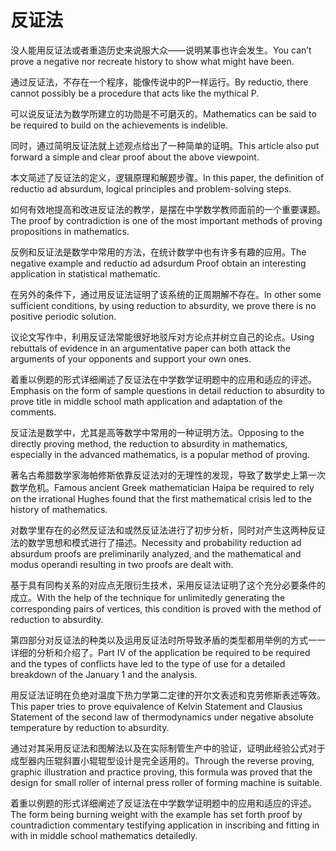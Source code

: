 # 反证法

<p><span class="chinese">没人能用反证法或者重造历史来说服大众——说明某事也许会发生。</span><span class="english">You can’t prove a negative nor recreate history to show what might have been.</span></p>

<p><span class="chinese">通过反证法，不存在一个程序，能像传说中的P一样运行。</span><span class="english">By reductio, there cannot possibly be a procedure that acts like the mythical P.</span></p>

<p><span class="chinese">可以说反证法为数学所建立的功勋是不可磨灭的。</span><span class="english">Mathematics can be said to be required to build on the achievements is indelible.</span></p>

<p><span class="chinese">同时，通过简明反证法就上述观点给出了一种简单的证明。</span><span class="english">This article also put forward a simple and clear proof about the above viewpoint.</span></p>

<p><span class="chinese">本文简述了反证法的定义，逻辑原理和解题步骤。</span><span class="english">In this paper, the definition of reductio ad absurdum, logical principles and problem-solving steps.</span></p>

<p><span class="chinese">如何有效地提高和改进反证法的教学，是摆在中学数学教师面前的一个重要课题。</span><span class="english">The proof by contradiction is one of the most important methods of proving propositions in mathematics.</span></p>

<p><span class="chinese">反例和反证法是数学中常用的方法，在统计数学中也有许多有趣的应用。</span><span class="english">The negative example and reductio ad adsurdum Proof obtain an interesting application in statistical mathematic.</span></p>

<p><span class="chinese">在另外的条件下，通过用反证法证明了该系统的正周期解不存在。</span><span class="english">In other some sufficient conditions, by using reduction to absurdity, we prove there is no positive periodic solution.</span></p>

<p><span class="chinese">议论文写作中，利用反证法常能很好地驳斥对方论点并树立自己的论点。</span><span class="english">Using rebuttals of evidence in an argumentative paper can both attack the arguments of your opponents and support your own ones.</span></p>

<p><span class="chinese">着重以例题的形式详细阐述了反证法在中学数学证明题中的应用和适应的评述。</span><span class="english">Emphasis on the form of sample questions in detail reduction to absurdity to prove title in middle school math application and adaptation of the comments.</span></p>

<p><span class="chinese">反证法是数学中，尤其是高等数学中常用的一种证明方法。</span><span class="english">Opposing to the directly proving method, the reduction to absurdity in mathematics, especially in the advanced mathematics, is a popular method of proving.</span></p>

<p><span class="chinese">著名古希腊数学家海帕修斯依靠反证法对的无理性的发现，导致了数学史上第一次数学危机。</span><span class="english">Famous ancient Greek mathematician Haipa be required to rely on the irrational Hughes found that the first mathematical crisis led to the history of mathematics.</span></p>

<p><span class="chinese">对数学里存在的必然反证法和或然反证法进行了初步分析，同时对产生这两种反证法的数学思想和模式进行了描述。</span><span class="english">Necessity and probability reduction ad absurdum proofs are preliminarily analyzed, and the mathematical and modus operandi resulting in two proofs are dealt with.</span></p>

<p><span class="chinese">基于具有同构关系的对应点无限衍生技术，采用反证法证明了这个充分必要条件的成立。</span><span class="english">With the help of the technique for unlimitedly generating the corresponding pairs of vertices, this condition is proved with the method of reduction to absurdity.</span></p>

<p><span class="chinese">第四部分对反证法的种类以及运用反证法时所导致矛盾的类型都用举例的方式一一详细的分析和介绍了。</span><span class="english">Part IV of the application be required to be required and the types of conflicts have led to the type of use for a detailed breakdown of the January 1 and the analysis.</span></p>

<p><span class="chinese">用反证法证明在负绝对温度下热力学第二定律的开尔文表述和克劳修斯表述等效。</span><span class="english">This paper tries to prove equivalence of Kelvin Statement and Clausius Statement of the second law of thermodynamics under negative absolute temperature by reduction to absurdity.</span></p>

<p><span class="chinese">通过对其采用反证法和图解法以及在实际制管生产中的验证，证明此经验公式对于成型器内压辊斜置小辊辊型设计是完全适用的。</span><span class="english">Through the reverse proving, graphic illustration and practice proving, this formula was proved that the design for small roller of internal press roller of forming machine is suitable.</span></p>

<p><span class="chinese">着重以例题的形式详细阐述了反证法在中学数学证明题中的应用和适应的评述。</span><span class="english">The form being burning weight with the example has set forth proof by countradiction commentary testifying application in inscribing and fitting in with in middle school mathematics detailedly.</span></p>

